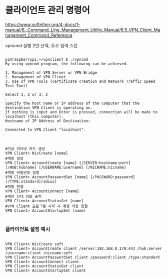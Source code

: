 # 클라이언트 관리 명령어
<https://www.softether.org/4-docs/1-manual/6._Command_Line_Management_Utility_Manual/6.5_VPN_Client_Management_Command_Reference>

vpncmd 실행 2번 선택, 주소 입력 스킵
<pre>
<code>
pi@raspberrypi:~/vpnclient $ ./vpncmd
By using vpncmd program, the following can be achieved. 

1. Management of VPN Server or VPN Bridge 
2. Management of VPN Client
3. Use of VPN Tools (certificate creation and Network Traffic Speed Test Tool)

Select 1, 2 or 3: 2

Specify the host name or IP address of the computer that the destination VPN Client is operating on. 
If nothing is input and Enter is pressed, connection will be made to localhost (this computer).
Hostname of IP Address of Destination: 

Connected to VPN Client "localhost".
</code>
</pre>
<pre>
<code>
#가상 이더넷 카드 생성
VPN Client> NicCreate [name]
#계정 생성
VPN Client> AccountCreate [name] [/SERVER:hostname:port] [/HUB:hubname] [/USERNAME:username] [/NICNAME:nicname]
#계정 비밀번호 설정
VPN Client> AccountPasswordSet [name] [/PASSWORD:password] [/TYPE:standard|radius]
#계정 연결
VPN Client> AccountConnect [name]
#계정 상태 정보 출력
VPN Client> AccountStatusGet [name]
#VPN Client 프로그램 시작 시 계정 자동 연결
VPN Client> AccountStartupSet [name]
</code>
</pre>
### 클라이언트 설정 예시
<pre>
<code>
VPN Client> NicCreate soft
VPN Client> AccountCreate client /server:192.168.0.178:443 /hub:server /username:client /nicname:soft
VPN Client> AccountPasswordSet client /password:client /type:standard
VPN Client> AccountConnect client
VPN Client> AccountStatusGet client
VPN Client> AccountStartupSet client
</code>
</pre>
